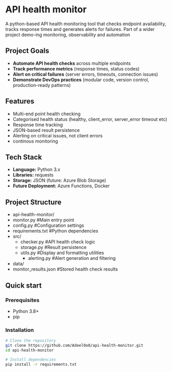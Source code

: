 # API health monitor

A python-based API health monitoring tool that checks endpoint availability, tracks response times and generates alerts for failures. Part of a wider project demo-ing monitoring, observability and automation

## Project Goals

- **Automate API health checks** across multiple endpoints
- **Track performance metrics** (response times, status codes)
- **Alert on critical failures** (server errors, timeouts, connection issues)
- **Demonstrate DevOps practices** (modular code, version control, production-ready patterns)

## Features 

- Multi-end point health checking
- Categorised health status (healthy, client_error, server_error timeout etc)
- Response time tracking
- JSON-based result persistence
- Alerting on critical issues, not client errors
- continous monitoring

## Tech Stack

- **Language:** Python 3.x
- **Libraries:** requests
- **Storage:** JSON (future: Azure Blob Storage)
- **Future Deployment:** Azure Functions, Docker

## Project Structure

- api-health-monitor/
- monitor.py              #Main entry point
- config.py               #Configuration settings
- requirements.txt        #Python dependencies
- src/
    - checker.py         #API health check logic
    - storage.py         #Result persistence
    - utils.py           #Display and formatting utilities
       - alerting.py        #Alert generation and filtering
- data/
- monitor_results.json  #Stored health check results

## Quick start

### Prerequisites
- Python 3.8+
- pip

### Installation
```bash
# Clone the repository
git clone https://github.com/Adeel0o0/api-health-monitor.git
cd api-health-monitor

# Install dependencies
pip install -r requirements.txt